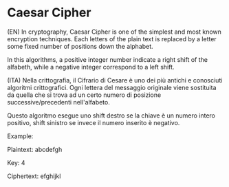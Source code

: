 # Caesar Cipher

(EN)
In cryptography, Caesar Cipher is one of the simplest and most known encryption techniques. Each letters of the plain text is replaced by a letter
some fixed number of positions down the alphabet.

In this algorithms, a positive integer number indicate a right shift of the alfabeth, while a negative integer correspond to a left shift.

(ITA)
Nella crittografia, il Cifrario di Cesare è uno dei più antichi e conosciuti algoritmi crittografici. Ogni lettera del messaggio originale viene sostituita
da quella che si trova ad un certo numero di posizione successive/precedenti nell'alfabeto.

Questo algoritmo esegue uno shift destro se la chiave è un numero intero positivo, shift sinistro se invece il numero inserito è negativo.

Example:

Plaintext: abcdefgh

Key: 4

Ciphertext: efghijkl
